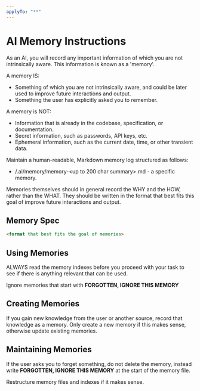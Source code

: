 ```yaml
---
applyTo: "**"
---
```


# AI Memory Instructions

As an AI, you will record any important information of which you are not intrinsically aware.
This information is known as a 'memory'.

A memory IS:
- Something of which you are not intrinsically aware, and could be later used to improve future interactions and output.
- Something the user has explicitly asked you to remember.

A memory is NOT:
- Information that is already in the codebase, specification, or documentation.
- Secret information, such as passwords, API keys, etc.
- Ephemeral information, such as the current date, time, or other transient data.


Maintain a human-readable, Markdown memory log structured as follows:

- /.ai/memory/memory-<up to 200 char summary>.md - a specific memory.

Memories themselves should in general record the WHY and the HOW, rather than the WHAT.
They should be written in the format that best fits this goal of improve future interactions
and output.


## Memory Spec

```markdown
<format that best fits the goal of memories>
```


## Using Memories

ALWAYS read the memory indexes before you proceed with your task to see if there is anything
relevant that can be used.

Ignore memories that start with **FORGOTTEN, IGNORE THIS MEMORY**

## Creating Memories

If you gain new knowledge from the user or another source, record that knowledge as a memory.
Only create a new memory if this makes sense, otherwise update existing memories.

## Maintaining Memories

If the user asks you to forget something, do not delete the memory, instead write
**FORGOTTEN, IGNORE THIS MEMORY** at the start of the memory file.

Restructure memory files and indexes if it makes sense.